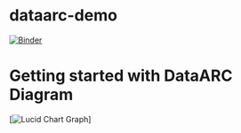 # dataarc-demo

[![Binder](https://mybinder.org/badge_logo.svg)](https://mybinder.org/v2/gh/aelydens/dataarc-demo/master)


# Getting started with DataARC Diagram

[![Lucid Chart Graph](https://app.lucidchart.com/documents/view/dd77c506-ef38-42bb-896b-807e65f3ddaa/0_0)]
